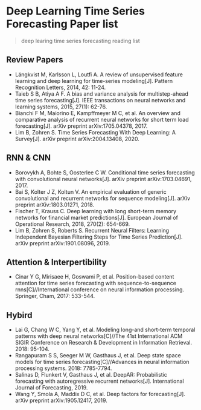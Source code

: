 # Deep Learning Time Series Forecasting Paper list
> deep learing time series forecasting reading list

## Review Papers
- Längkvist M, Karlsson L, Loutfi A. A review of unsupervised feature learning and deep learning for time-series modeling[J]. Pattern Recognition Letters, 2014, 42: 11-24.
- Taieb S B, Atiya A F. A bias and variance analysis for multistep-ahead time series forecasting[J]. IEEE transactions on neural networks and learning systems, 2015, 27(1): 62-76.
- Bianchi F M, Maiorino E, Kampffmeyer M C, et al. An overview and comparative analysis of recurrent neural networks for short term load forecasting[J]. arXiv preprint arXiv:1705.04378, 2017.
- Lim B, Zohren S. Time Series Forecasting With Deep Learning: A Survey[J]. arXiv preprint arXiv:2004.13408, 2020.

## RNN & CNN
- Borovykh A, Bohte S, Oosterlee C W. Conditional time series forecasting with convolutional neural networks[J]. arXiv preprint arXiv:1703.04691, 2017.
- Bai S, Kolter J Z, Koltun V. An empirical evaluation of generic convolutional and recurrent networks for sequence modeling[J]. arXiv preprint arXiv:1803.01271, 2018.
- Fischer T, Krauss C. Deep learning with long short-term memory networks for financial market predictions[J]. European Journal of Operational Research, 2018, 270(2): 654-669.
- Lim B, Zohren S, Roberts S. Recurrent Neural Filters: Learning Independent Bayesian Filtering Steps for Time Series Prediction[J]. arXiv preprint arXiv:1901.08096, 2019.

## Attention & Interpertibility
- Cinar Y G, Mirisaee H, Goswami P, et al. Position-based content attention for time series forecasting with sequence-to-sequence rnns[C]//International conference on neural information processing. Springer, Cham, 2017: 533-544.

## Hybird 
- Lai G, Chang W C, Yang Y, et al. Modeling long-and short-term temporal patterns with deep neural networks[C]//The 41st International ACM SIGIR Conference on Research & Development in Information Retrieval. 2018: 95-104.
- Rangapuram S S, Seeger M W, Gasthaus J, et al. Deep state space models for time series forecasting[C]//Advances in neural information processing systems. 2018: 7785-7794.
- Salinas D, Flunkert V, Gasthaus J, et al. DeepAR: Probabilistic forecasting with autoregressive recurrent networks[J]. International Journal of Forecasting, 2019.
- Wang Y, Smola A, Maddix D C, et al. Deep factors for forecasting[J]. arXiv preprint arXiv:1905.12417, 2019.
